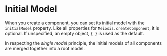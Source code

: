 # Initial Model

When you create a component, you can set its initial model with the `initialModel` property. Like all properties for `Meiosis.createComponent`, it is optional. If unspecified, an empty object, `{ }` is used as the default.

In respecting the *single model* principle, the initial models of all components are merged together into a root model.
